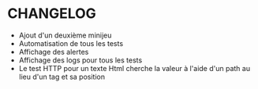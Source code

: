 # CHANGELOG

- Ajout d'un deuxième minijeu
- Automatisation de tous les tests
- Affichage des alertes
- Affichage des logs pour tous les tests
- Le test HTTP pour un texte Html cherche la valeur à l'aide d'un path au lieu d'un tag et sa position